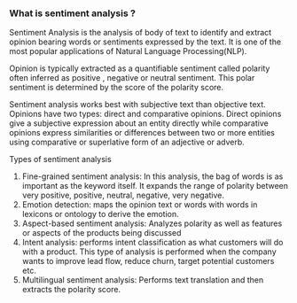 
###  What is sentiment analysis  ?  
Sentiment Analysis is the analysis of body of text to identify and extract opinion bearing words or sentiments expressed by the text. It is one of the most popular applications of Natural Language Processing(NLP).    

Opinion is typically extracted as a quantifiable sentiment called polarity often inferred as positive , negative or neutral sentiment. This polar sentiment is determined by the score of the polarity score.  

Sentiment analysis works best with subjective text than objective text. Opinions have two types: direct and comparative opinions. Direct opinions give a subjective expression about an entity directly while comparative opinions express similarities or differences between two or more entities using comparative or superlative form of an adjective or adverb.  

Types of sentiment analysis
1. Fine-grained sentiment analysis: In this analysis, the bag of words is as important as the keyword itself. It expands the range of polarity between very positive, positive, neutral, negative, very negative.   
2. Emotion detection: maps the opinion text or words with words in lexicons or ontology to derive the emotion.  
3. Aspect-based sentiment analysis: Analyzes polarity as well as features or aspects of the products being discussed  
4. Intent analysis: performs intent classification as what customers will do with a product. This type of analysis is performed when the company wants to improve lead flow, reduce churn, target potential customers etc.  
5. Multilingual sentiment analysis: Performs text translation and then extracts the polarity score.  
